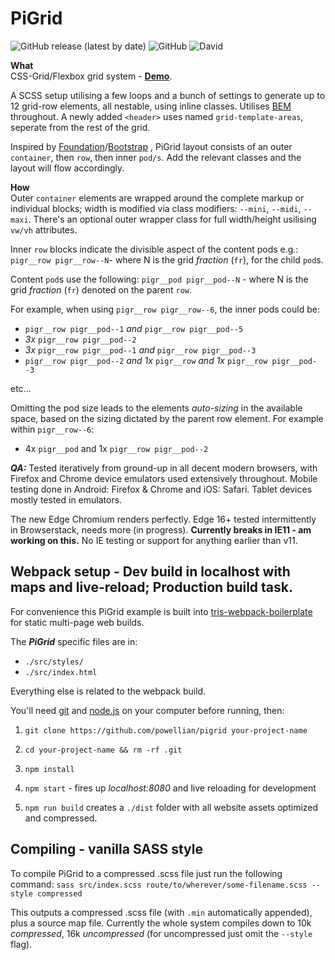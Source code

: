 # PiGrid
![GitHub release (latest by date)](https://img.shields.io/github/v/release/powellian/pigrid)  ![GitHub](https://img.shields.io/github/license/powellian/pigrid)  ![David](https://img.shields.io/david/powellian/pigrid)


**What**  
CSS-Grid/Flexbox grid system - **[Demo](https://powellian.com/pigrid/demos/)**.

A SCSS setup utilising a few loops and a bunch of settings to generate up to 12 grid-row elements, all nestable, using inline classes.  Utilises [BEM](https://css-tricks.com/bem-101/) throughout.
A newly added `<header>` uses named `grid-template-areas`, seperate from the rest of the grid.

Inspired by [Foundation](https://foundation.zurb.com/sites/docs/)/[Bootstrap](https://getbootstrap.com/docs/4.3/getting-started/introduction/) , PiGrid layout consists of an outer `container`, then `row`, then inner `pod/s`. Add the relevant classes and the layout will flow accordingly.

**How**  
Outer `container` elements are wrapped around the complete markup or individual blocks; width is modified via class modifiers: `--mini`, `--midi`, `--maxi`. There's an optional outer wrapper class for full width/height usilising `vw/vh` attributes.

Inner `row` blocks indicate the divisible aspect of the content pods e.g.:
`pigr__row pigr__row--N`- where N is the grid _fraction_ (`fr`), for the child `pod`s.

Content `pod`s use the following: `pigr__pod pigr__pod--N` - where N is the grid _fraction_ (`fr`) denoted on the parent `row`.

For example, when using `pigr__row pigr__row--6`, the inner pods could be:
- `pigr__row pigr__pod--1` *and* `pigr__row pigr__pod--5`
- *3x* `pigr__row pigr__pod--2`
- *3x* `pigr__row pigr__pod--1` *and* `pigr__row pigr__pod--3`
- `pigr__row pigr__pod--2` *and 1x* `pigr__row` *and 1x* `pigr__row pigr__pod--3`

etc...

Omitting the pod size leads to the elements _auto-sizing_ in the available space, based on the sizing dictated by the parent row element. For example within `pigr__row--6`:
- 4x `pigr__pod` and 1x `pigr__row pigr__pod--2`

**_QA:_**
Tested iteratively from ground-up in all decent modern browsers, with Firefox and Chrome device emulators used extensively throughout.
Mobile testing done in Android: Firefox & Chrome and iOS: Safari.
Tablet devices mostly tested in emulators.

The new Edge Chromium renders perfectly.
Edge 16+ tested intermittently in Browserstack, needs more (in progress).
**Currently breaks in IE11 - am working on this.**
No IE testing or support for anything earlier than v11.

## Webpack setup - Dev build in localhost with maps and live-reload; Production build task.

For convenience this PiGrid example is built into [tris-webpack-boilerplate](https://github.com/tr1s/tris-webpack-boilerplate) for static multi-page web builds.

The **_PiGrid_** specific files are in:

-   `./src/styles/`
-   `./src/index.html`

Everything else is related to the webpack build.

You'll need [git](https://git-scm.com/) and [node.js](https://nodejs.org/) on your computer before running, then:

1.  `git clone https://github.com/powellian/pigrid your-project-name`

2.  `cd your-project-name && rm -rf .git`

3.  `npm install`

4.  `npm start` - fires up *localhost:8080* and live reloading for development

5. `npm run build` creates a `./dist` folder with all website assets optimized and compressed.

## Compiling - vanilla SASS style
To compile PiGrid to a compressed .scss file just run the following command:
`sass src/index.scss route/to/wherever/some-filename.scss --style compressed`

This outputs a compressed .scss file (with `.min` automatically appended), plus a source map file.
Currently the whole system compiles down to 10k *compressed*, 16k *uncompressed* (for uncompressed just omit the `--style` flag).
